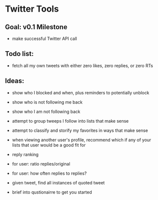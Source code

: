 # Twitter Tools

## Goal: v0.1 Milestone
* make successful Twitter API call

## Todo list:
* fetch all my own tweets with either zero likes, zero replies, or zero RTs 

## Ideas:
* show who I blocked and when, plus reminders to potentially unblock
* show who is not following me back
* show who I am not following back

* attempt to group tweeps I follow into lists that make sense
* attempt to classify and storify my favorites in ways that make sense
* when viewing another user's profile, recommend which if any of your lists that user would be a good fit for
* reply ranking
* for user: ratio replies/original
* for user: how often replies to replies?
* given tweet, find all instances of quoted tweet
* brief into qustionairre to get you started
